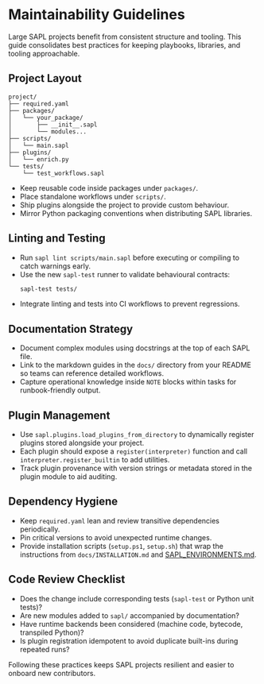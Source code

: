 # Maintainability Guidelines

Large SAPL projects benefit from consistent structure and tooling. This guide consolidates best practices for keeping playbooks, libraries, and tooling approachable.

## Project Layout

```
project/
├── required.yaml
├── packages/
│   └── your_package/
│       ├── __init__.sapl
│       └── modules...
├── scripts/
│   └── main.sapl
├── plugins/
│   └── enrich.py
└── tests/
    └── test_workflows.sapl
```

* Keep reusable code inside packages under `packages/`.
* Place standalone workflows under `scripts/`.
* Ship plugins alongside the project to provide custom behaviour.
* Mirror Python packaging conventions when distributing SAPL libraries.

## Linting and Testing

* Run `sapl lint scripts/main.sapl` before executing or compiling to catch warnings early.
* Use the new `sapl-test` runner to validate behavioural contracts:
  ```bash
  sapl-test tests/
  ```
* Integrate linting and tests into CI workflows to prevent regressions.

## Documentation Strategy

* Document complex modules using docstrings at the top of each SAPL file.
* Link to the markdown guides in the `docs/` directory from your README so teams can reference detailed workflows.
* Capture operational knowledge inside `NOTE` blocks within tasks for runbook-friendly output.

## Plugin Management

* Use `sapl.plugins.load_plugins_from_directory` to dynamically register plugins stored alongside your project.
* Each plugin should expose a `register(interpreter)` function and call `interpreter.register_builtin` to add utilities.
* Track plugin provenance with version strings or metadata stored in the plugin module to aid auditing.

## Dependency Hygiene

* Keep `required.yaml` lean and review transitive dependencies periodically.
* Pin critical versions to avoid unexpected runtime changes.
* Provide installation scripts (`setup.ps1`, `setup.sh`) that wrap the instructions from `docs/INSTALLATION.md` and
  [SAPL_ENVIRONMENTS.md](SAPL_ENVIRONMENTS.md).

## Code Review Checklist

* Does the change include corresponding tests (`sapl-test` or Python unit tests)?
* Are new modules added to `sapl/` accompanied by documentation?
* Have runtime backends been considered (machine code, bytecode, transpiled Python)?
* Is plugin registration idempotent to avoid duplicate built-ins during repeated runs?

Following these practices keeps SAPL projects resilient and easier to onboard new contributors.
